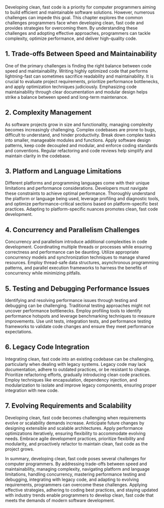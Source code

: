 
Developing clean, fast code is a priority for computer programmers aiming to build efficient and maintainable software solutions. However, numerous challenges can impede this goal. This chapter explores the common challenges programmers face when developing clean, fast code and provides strategies for overcoming them. By understanding these challenges and adopting effective approaches, programmers can tackle complexity, optimize performance, and deliver high-quality code.

1\. **Trade-offs Between Speed and Maintainability**
---------------------------------------------------

One of the primary challenges is finding the right balance between code speed and maintainability. Writing highly optimized code that performs lightning-fast can sometimes sacrifice readability and maintainability. It is crucial to evaluate project requirements, prioritize performance bottlenecks, and apply optimization techniques judiciously. Emphasizing code maintainability through clear documentation and modular design helps strike a balance between speed and long-term maintenance.

2\. **Complexity Management**
----------------------------

As software projects grow in size and functionality, managing complexity becomes increasingly challenging. Complex codebases are prone to bugs, difficult to understand, and hinder productivity. Break down complex tasks into smaller, manageable modules and functions. Apply software design patterns, keep code decoupled and modular, and enforce coding standards and conventions. Regular refactoring and code reviews help simplify and maintain clarity in the codebase.

3\. **Platform and Language Limitations**
----------------------------------------

Different platforms and programming languages come with their unique limitations and performance considerations. Developers must navigate these constraints to achieve optimal performance. Thoroughly understand the platform or language being used, leverage profiling and diagnostic tools, and optimize performance-critical sections based on platform-specific best practices. Adapting to platform-specific nuances promotes clean, fast code development.

4\. **Concurrency and Parallelism Challenges**
---------------------------------------------

Concurrency and parallelism introduce additional complexities in code development. Coordinating multiple threads or processes while ensuring correctness and performance can be daunting. Utilize appropriate concurrency models and synchronization techniques to manage shared resources. Employ thread-safe data structures, asynchronous programming patterns, and parallel execution frameworks to harness the benefits of concurrency while minimizing pitfalls.

5\. **Testing and Debugging Performance Issues**
-----------------------------------------------

Identifying and resolving performance issues through testing and debugging can be challenging. Traditional testing approaches might not uncover performance bottlenecks. Employ profiling tools to identify performance hotspots and leverage benchmarking techniques to measure improvements. Use unit tests, integration tests, and performance testing frameworks to validate code changes and ensure they meet performance expectations.

6\. **Legacy Code Integration**
------------------------------

Integrating clean, fast code into an existing codebase can be challenging, particularly when dealing with legacy systems. Legacy code may lack documentation, adhere to outdated practices, or be resistant to change. Prioritize refactoring efforts, gradually introducing clean code practices. Employ techniques like encapsulation, dependency injection, and modularization to isolate and improve legacy components, ensuring proper integration with new code.

7\. **Evolving Requirements and Scalability**
--------------------------------------------

Developing clean, fast code becomes challenging when requirements evolve or scalability demands increase. Anticipate future changes by designing extensible and scalable architectures. Apply performance optimizations iteratively, ensuring flexibility to accommodate evolving needs. Embrace agile development practices, prioritize flexibility and modularity, and proactively refactor to maintain clean, fast code as the project grows.

In summary, developing clean, fast code poses several challenges for computer programmers. By addressing trade-offs between speed and maintainability, managing complexity, navigating platform and language limitations, handling concurrency, mastering performance testing and debugging, integrating with legacy code, and adapting to evolving requirements, programmers can overcome these challenges. Applying effective strategies, adhering to coding best practices, and staying updated with industry trends enable programmers to develop clean, fast code that meets the demands of modern software development.
